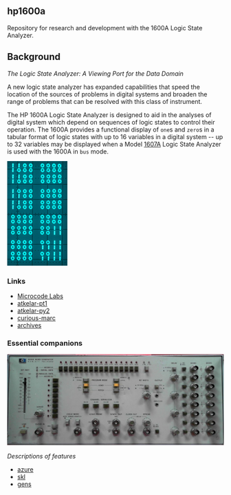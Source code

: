 ## hp1600a

Repository for research and development with the 1600A Logic State Analyzer.

## Background

_The Logic State Analyzer: A Viewing Port for the Data Domain_

A new logic state analyzer has expanded capabilities that speed the location of the sources of problems in digital systems and broaden the range of problems that can be resolved with this class of instrument.

The HP 1600A Logic State Analyzer is designed to aid in the analyses of digital system which depend on sequences of logic states to control their operation. The 1600A provides a functional display of `one`s and `zero`s in a tabular format of logic states with up to 16 variables in a digital system -- up to 32 variables may be displayed when a Model [1607A](https://github.com/cartheur/hp1607a) Logic State Analyzer is used with the 1600A in `bus` mode.

![1600a](/images/lsa_loganim.gif)

### Links

* [Microcode Labs](https://microcorelabs.wordpress.com/2024/03/02/hp-1600a-and-1607a-logic-state-analyzer/)
* [atkelar-pt1](https://www.youtube.com/watch?v=-43Ic0IyNNA)
* [atkelar-py2](https://www.youtube.com/watch?v=W7Az_2ZxYvM&t=38s)
* [curious-marc](https://www.curiousmarc.com/instruments/hp-1607a-logic-analyzer)
* [archives](https://archive.org/details/@curiousmarc)

### Essential companions

![8016a](/measurement/8016a.jpg)

_Descriptions of features_

* [azure](https://www.azurelectronics.com/HP%208016A%20Word%20Generator.htm)
* [skl](https://paulcarbone.com/blog/hp-8016a-word-generator/)
* [gens](https://www.hpmemoryproject.org/wb_pages/wall_b_page_10e.htm)